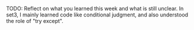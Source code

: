 TODO: Reflect on what you learned this week and what is still unclear.
In set3, I mainly learned code like conditional judgment, and also understood the role of "try except".
